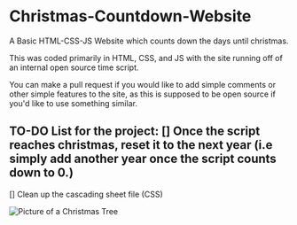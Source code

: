 # Christmas-Countdown-Website
A Basic HTML-CSS-JS Website which counts down the days until christmas.

This was coded primarily in HTML, CSS, and JS with the site running off of an internal open source time script.

You can make a pull request if you would like to add simple comments or other simple features to the site, as this is supposed to be open source if you'd like to use something similar.

TO-DO List for the project:
[] Once the script reaches christmas, reset it to the next year (i.e simply add another year once the script counts down to 0.)
---
[] Clean up the cascading sheet file (CSS)

![Picture of a Christmas Tree](https://github.com/MaxurDev/Christmas-Countdown-WS/assets/65255532/5dccc71d-8f9a-4ccc-8ae4-a42a21fb1dce)

